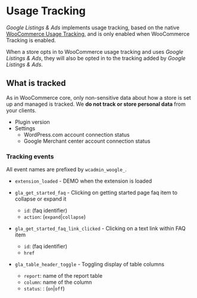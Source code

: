 # Usage Tracking

_Google Listings & Ads_ implements usage tracking, based on the native [WooCommerce Usage Tracking](https://woocommerce.com/usage-tracking/), and is only enabled when WooCommerce Tracking is enabled.

When a store opts in to WooCommerce usage tracking and uses _Google Listings & Ads_, they will also be opted in to the tracking added by _Google Listings & Ads_.

## What is tracked

As in WooCommerce core, only non-sensitive data about how a store is set up and managed is tracked. We **do not track or store personal data** from your clients.

* Plugin version
* Settings
  * WordPress.com account connection status
  * Google Merchant center account connection status

<!-- TODO: add more tracking information -->

### Tracking events

All event names are prefixed by `wcadmin_woogle_`.

* `extension_loaded` - DEMO when the extension is loaded

* `gla_get_started_faq` - Clicking on getting started page faq item to collapse or expand it
  * `id`: (faq identifier)
  * `action`: (`expand`|`collapse`)

* `gla_get_started_faq_link_clicked` - Clicking on a text link within FAQ item
  * `id`: (faq identifier)
  * `href`

* `gla_table_header_toggle` - Toggling display of table columns
  * `report`: name of the report table
  * `column`: name of the column
  * `status`: : (`on`|`off`)

<!-- -- >
## Developer Info
All new tracking info should be updated in this readme.

New snapshot data for **WC Tracker** should be hooked into `Tracking\Events\TrackerSnapshot::include_snapshot_data()`.

New **Tracks** events should be created in `Tracking\Events\Events` (extending `Tracking\Events\BaseEvent`), and need to be registered in `Tracking\Events\EventTracking::$events`. They should also be registered in the `Internal\DependencyManagement\CoreServiceProvider` class:

```php
$this->conditionally_share_with_tags( Loaded::class );
```

 /Dev Info -->
